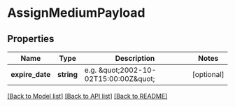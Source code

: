 # AssignMediumPayload

## Properties
Name | Type | Description | Notes
------------ | ------------- | ------------- | -------------
**expire_date** | **string** | e.g. \&quot;2002-10-02T15:00:00Z\&quot; | [optional] 

[[Back to Model list]](../README.md#documentation-for-models) [[Back to API list]](../README.md#documentation-for-api-endpoints) [[Back to README]](../README.md)


